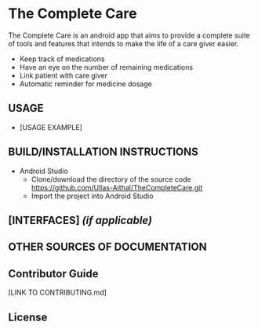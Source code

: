 # The Complete Care

The Complete Care is an android app that aims to provide a complete suite of tools and features that intends to make the life of a care giver easier.
  * Keep track of medications
  * Have an eye on the number of remaining medications
  * Link patient with care giver
  * Automatic reminder for medicine dosage  

## USAGE
  * [USAGE EXAMPLE]
  
## BUILD/INSTALLATION INSTRUCTIONS
  * Android Studio
    * Clone/download the directory of the source code https://github.com/Ullas-Aithal/TheCompleteCare.git
	* Import the project into Android Studio

## [INTERFACES] _(if applicable)_ 

## OTHER SOURCES OF DOCUMENTATION

## Contributor Guide
[LINK TO CONTRIBUTING.md]

## License 
